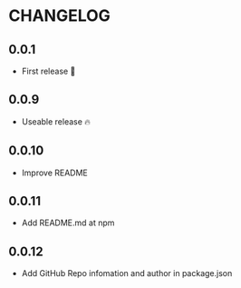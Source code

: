 # CHANGELOG

## 0.0.1

- First release 🎉

## 0.0.9

- Useable release 🔥

## 0.0.10

- Improve README

## 0.0.11

- Add README.md at npm


## 0.0.12

- Add GitHub Repo infomation and author in package.json